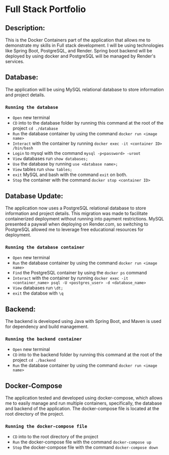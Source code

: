 # Full Stack Portfolio

## Description:

This is the Docker Containers part of the application that allows me to demonstrate my skills in Full stack development. 
I will be using technologies like Spring Boot, PostgreSQL, and Render. Spring boot backend will be deployed by using docker and 
PostgreSQL will be managed by Render's services.

## Database:

The application will be using MySQL relational database to store information and project details.

### `Running the database`
- `Open` new terminal
- `CD` into to the database folder by running this command at the root of the project `cd ./database`
- `Run` the database container by using the command `docker run <image name>`
- `Interact` with the container by running `docker exec -it <container ID> /bin/bash`
- `Login` to mysql with the command `mysql -p<password> -uroot`
- `View` databases run `show databases;`
- `Use` the database by running `use <database name>;`
- `View` tables run `show tables;`
- `exit` MySQL and bash with the command `exit` on both.
- `Stop` the container with the command `docker stop <container ID>`

## Database Update:

The application now uses a PostgreSQL relational database to store information and project details. This migration was made to facilitate containerized deployment without running into payment restrictions. MySQL presented a paywall when deploying on Render.com, so switching to PostgreSQL allowed me to leverage free educational resources for deployment.

### `Running the database container`
- `Open` new terminal
- `Run` the database container by using the command `docker run <image name>`
- `Find` the PostgreSQL container by using the `docker ps` command
- `Interact` with the container by running `docker exec -it <container_name> psql -U <postgres_user> -d <database_name>`
- `View` databases run `\dt;`
- `exit` the databse with `\q`

## Backend: 

The backend is developed using Java with Spring Boot, and Maven is used for dependency and build management.

### `Running the backend container`
- `Open` new terminal
- `CD` into to the backend folder by running this command at the root of the project `cd ./backend`
- `Run` the database container by using the command `docker run <image name>`

## Docker-Compose
The application tested and developed using docker-compose, which allows me to easily manage and run multiple containers, specifically, 
the database and backend of the application. The docker-compose file is located at the root directory of the project.

### `Running the docker-compose file`
- `CD` into to the root directory of the project
- `Run` the docker-compose file with the command `docker-compose up`
- `Stop` the docker-compose file with the command `docker-compose down`
